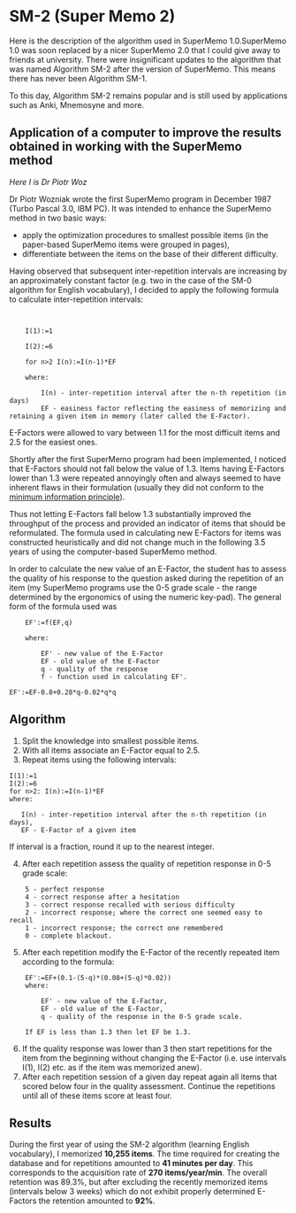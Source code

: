 # SM-2 (Super Memo 2)

Here is the description of the algorithm used in SuperMemo 1.0.SuperMemo 1.0 was soon replaced by a nicer SuperMemo 2.0 that I could give away to friends at university. There were insignificant updates to the algorithm that was named Algorithm SM-2 after the version of SuperMemo. This means there has never been Algorithm SM-1.

To this day, Algorithm SM-2 remains popular and is still used by applications such as Anki, Mnemosyne and more.

## Application of a computer to improve the results obtained in working with the SuperMemo method

_Here I is Dr Piotr Woz_

Dr Piotr Wozniak wrote the first SuperMemo program in December 1987 (Turbo Pascal 3.0, IBM PC). It was intended to enhance the SuperMemo method in two basic ways:

- apply the optimization procedures to smallest possible items (in the paper-based SuperMemo items were grouped in pages),
- differentiate between the items on the base of their different difficulty.

Having observed that subsequent inter-repetition intervals are increasing by an approximately constant factor (e.g. two in the case of the SM-0 algorithm for English vocabulary), I decided to apply the following formula to calculate inter-repetition intervals:

```


    I(1):=1

    I(2):=6

    for n>2 I(n):=I(n-1)*EF

    where:

        I(n) - inter-repetition interval after the n-th repetition (in days)
        EF - easiness factor reflecting the easiness of memorizing and retaining a given item in memory (later called the E-Factor).

```

E-Factors were allowed to vary between 1.1 for the most difficult items and 2.5 for the easiest ones.

Shortly after the first SuperMemo program had been implemented, I noticed that E-Factors should not fall below the value of 1.3. Items having E-Factors lower than 1.3 were repeated annoyingly often and always seemed to have inherent flaws in their formulation (usually they did not conform to the [minimum information principle](http://supermemo.guru/wiki/Minimum_information_principle)).

Thus not letting E-Factors fall below 1.3 substantially improved the throughput of the process and provided an indicator of items that should be reformulated. The formula used in calculating new E-Factors for items was constructed heuristically and did not change much in the following 3.5 years of using the computer-based SuperMemo method.

In order to calculate the new value of an E-Factor, the student has to assess the quality of his response to the question asked during the repetition of an item (my SuperMemo programs use the 0-5 grade scale - the range determined by the ergonomics of using the numeric key-pad). The general form of the formula used was

```
    EF':=f(EF,q)

    where:

        EF' - new value of the E-Factor
        EF - old value of the E-Factor
        q - quality of the response
        f - function used in calculating EF'.

```

`EF':=EF-0.8+0.28*q-0.02*q*q`

## Algorithm

1. Split the knowledge into smallest possible items.
2. With all items associate an E-Factor equal to 2.5.
3. Repeat items using the following intervals:

```
I(1):=1
I(2):=6
for n>2: I(n):=I(n-1)*EF
where:

   I(n) - inter-repetition interval after the n-th repetition (in days),
   EF - E-Factor of a given item
```

If interval is a fraction, round it up to the nearest integer.

4. After each repetition assess the quality of repetition response in 0-5 grade scale:

```
    5 - perfect response
    4 - correct response after a hesitation
    3 - correct response recalled with serious difficulty
    2 - incorrect response; where the correct one seemed easy to recall
    1 - incorrect response; the correct one remembered
    0 - complete blackout.
```

5. After each repetition modify the E-Factor of the recently repeated item according to the formula:

```
    EF':=EF+(0.1-(5-q)*(0.08+(5-q)*0.02))
    where:

        EF' - new value of the E-Factor,
        EF - old value of the E-Factor,
        q - quality of the response in the 0-5 grade scale.

    If EF is less than 1.3 then let EF be 1.3.
```

6. If the quality response was lower than 3 then start repetitions for the item from the beginning without changing the E-Factor (i.e. use intervals I(1), I(2) etc. as if the item was memorized anew).
7. After each repetition session of a given day repeat again all items that scored below four in the quality assessment. Continue the repetitions until all of these items score at least four.

## Results

During the first year of using the SM-2 algorithm (learning English vocabulary), I memorized **10,255 items**. The time required for creating the database and for repetitions amounted to **41 minutes per day**. This corresponds to the acquisition rate of **270 items/year/min**. The overall retention was 89.3%, but after excluding the recently memorized items (intervals below 3 weeks) which do not exhibit properly determined E-Factors the retention amounted to **92%**.
